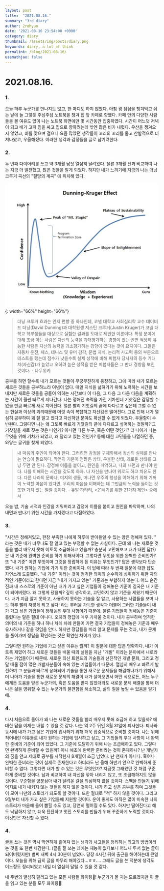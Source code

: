 ```yaml
---
layout: post
title:  "2021.08.16."
summary: "3rd diary"
author: 2rohyun
date: '2021-08-16 23:54:00 +0900'
category: diary
thumbnail: /assets/img/posts/diary.png
keywords: diary, a lot of think
permalink: /blog/2021-08-16/
usemathjax: false
---
```


# 2021.08.16.

### 1.
오늘 하루 누군가를 만나지도 않고, 한 마디도 하지 않았다. 아침 겸 점심을 챙겨먹고 쉬는 날에 늘 그렇듯 주섬주섬 노트북을 챙겨 집 앞 카페로 향했다. 카페 안의 다양한 사람들을 볼 여유도 없이 나는 노트북 화면에만 몇 시간동안 집중하였다. 시간이 어느덧 저녁이 되고 배가 고파 짐을 싸고 집으로 향하려는데 밖엔 많은 비가 내렸다. 우산을 챙겨오지 않았고, 비를 맞으며 걸으니 요즘 많았던 생각들이 꼬리의 꼬리를 물고 산발적으로 터져나왔고, 우울해졌다. 이러한 생각과 감정들을 글로 남기려한다.

### 2.
두 번째 다이어리를 쓰고 약 3개월 남짓 열심히 달려왔다. 물론 3개월 전과 비교하여 나는 지금 더 발전했고, 많은 것들을 알게 되었다. 하지만 내가 느끼기에 지금의 나는 더닝 크루거 곡선의 "절망의 계곡" 에 위치해 있다.

![duning](/assets/img/posts/duning.png){: width="66%" height="66%"}

> 더닝 크루거 효과는 인지 편향 중 하나인데, 코넬 대학교 사회심리학 교수 데이비드 더닝(David Dunning)과 대학원생 저스틴 크루거(Justin Kruger)가 코넬 대학교 학부생들을 대상으로 실험한 결과를 토대로 제안한 이론이다. 특정 분야에 대해 조금 아는 사람은 자신의 능력을 과대평가하는 경향이 있는 반면 적당히 유능한 사람은 자신의 능력을 과소평가하는 경향이 있다는 것이 요지이다. 그들은 자동차 운전, 체스, 테니스 및 유머 감각, 문법 지식, 논리적 사고력 등의 부문으로 테스트를 했는데 점수가 낮을수록 실제 성적에 비해 피험자 당사자의 등수 기대치(자신감)가 높았고 오히려 높은 성적을 받은 피험자들은 그 반대 경향을 보인 것이다. - 나무위키

공부를 하면 할수록 내가 모르는 것들이 무궁무진하게 등장하고, 그에 따라 내가 모르는 새로운 것들을 공부하느라 여념이 없다. 매일 지식을 넓혀가기 위해 노력하는 시간을 보내지만 새로운 것들을 공들여 익히는 시간보다 이 다음, 그 다음 그 다음 다음을 계획하는 시간이 훨씬 빠르게 지나간다. 나는 정해진 속력을 가진 기차인데 기찻길은 감당할 수 없을 만큼 빠르게 새로 지어진다. 얼른 빨리 기찻길의 끝에 다다르고 싶은데 그럴 수 없는 현실과 이상의 괴리때문에 머릿 속이 복잡하고 자신감은 떨어진다. 그로 인해 내가 열심히 공부하여 꽤 잘 알고 있다고 자신하던 분야도 확신할 수 없게 되었다. 우울함이 수반된다. 그렇다면 나는 왜 그토록 빠르게 기찻길의 끝에 다다르고 싶어하는 것일까? 그 기찻길을 새로 짓는 것은 나인가? 아니면 다른 누구, 혹은 어떤 것인가? 더 나아가 나는 무엇을 위해 기차가 되었고, 왜 달리고 있는 것인가? 등에 대한 고민들을 나열하던 중, 와닿는 글귀를 찾게 되었다.

> 내 마음의 주인이 되어야 한다. 그러려면 감정을 구체화해서 정신의 실체를 만나는 연습이 필요하다. 막연히 기분이 언짢은 상태, 우울한 상태, 괴로운 상태를 그냥 두면 안 된다. 감정에 이름을 붙이고, 원인을 파악하고, 나의 내면과 만나야 한다. 나를 이해하는 시간을 갖도록 하자. 나 자신을 만나야 위로도 하고 치유도 한다. 다른 나라의 문화나, 미지의 생물, 머나먼 우주의 행성을 이해하기 위해 기꺼이 노력할 마음이 있다면, 우리의 마음을 이해하는 데 그만큼의 노력을 들이는 것 또한 가치 있는 일일 것이다. - 유발 하라리, <21세기를 위한 21가지 제언> 중에서

오늘 밤, 기술 서적과 인강을 치워버리고 감정에 이름을 붙이고 원인을 파악하며, 나의 내면과 만나기 위한 시간을 가지겠다고 다짐하었다.

### 3.
"시간은 정해져있고, 한참 부족한 나에게 하루에 받아들일 수 있는 양은 정해져 있다. " 라는 것은 내가 너무나도 잘 알고 있는 부정할 수 없는 사실이다. 근데 왜 나는 새로운 것들을 빨리 배우지 못해 이토록 조급해하고 있을까? 충분히 고민해보고 내가 내린 답(?)은 내 기준에 완벽한 준비를 하기 위해서이다. 그렇다면 무엇을 위한 완벽한 준비인가? 또 "내 기준" 이란 무엇이며 그것을 정립하게 된 이유는 무엇인가? 답은 생각보다 단순했다. 내가 원하는 기업에 가기 위한 준비이다. 이 답에 따라 두 번째 질문에 대한 답도 자연스레 도출됐다. "내 기준" 이라는 것이 엄격한 의미의 순수하게 성취하기 위한 자의적인 기준이라고 한다면 지금 "내가 가지고 있는" 기준과는 부합하지 않는다. 어느 순간 진짜 내 스스로의 기준이 아닌 내가 가고 싶은 기업들이 정해놓은 기준이 결국은 내 기준이 되어버렸다. 왜 그렇게 됐을까? 깊이 생각하고, 고민하지 않고 기준을 세웠기 때문이다. 내가 지금 알지 못하고, 사용하지 못하는 기술을 잘 알고, 사용하는 사람들을 보며 나도 하루 빨리 저렇게 되고 싶다! 라는 부러움 가득한 생각과 더불어 그러한 기술들이 내가 가고 싶은 기업들이 정해놓은 우대 사항이기 때문에. 물론 기업들이 정해놓은 기준이 틀렸다는 말은 절대 아니다. 오히려 정답에 매우 가까울 것이다. 내가 공부하며 엄격한 의미의 내 기준을 하나 하나 차례 차례 만들어 가면 결국 기업들이 정해놓은 기준과 매우 유사하거나 같을 것임을 안다. 하지만 정답들을 미리 알고 문제를 푸는 것과, 내가 문제를 풀어가며 정답을 확인하는 것은 확연한 차이가 있다.

그렇다면 원하는 기업에 가고 싶은 이유는 뭘까? 이 질문에 대한 답은 명확하다. 내가 이토록 재밌어 하고 새로운 것들을 배울 때의 설렘을 지닌 "개발" 이라는 분야에서 내로라하는 기업들이기 때문에. 새로운 최신 트렌드의 기술들과 선진적인 개발 문화, 그리고 정말 배울 점이 많은 개발자분들이 속해 있는 기업들이기 때문에. 열심히 배우고 빠르게 발전하며 그 분들과 빠르게 융화되어 기술을 통한 새로운 문제들을 해결해나가기 위해서. 더 나아가 기술을 통한 새로운 문제의 해결이 내가 살아오면서 어떤 식으로든, 어느 누구에게든 도움을 받은 누군가의, 혹은 도움을 받지 않았더라도 새로운 문제 해결을 통해 더 나은 삶을 영위할 수 있는 누군가의 불편함을 해소하고, 삶의 질을 높일 수 있음을 알기에.

### 4.
다시 처음으로 돌아가 왜 나는 새로운 것들을 빨리 배우지 못해 조급해 하고 있을까? 에 대한 답을 이제는 내릴 수 있을 것 같다. 나는 약 2주 뒤인 8월 31일에 퇴사한다. 퇴사와 동시에 내가 가고 싶은 기업에 입사하기 위해 더욱 집중적으로 준비할 것이다. 나는 위에 적어내린 이유들로 내가 원하는 기업에 입사하고 싶고, 그 기업들의 우대 사항이 내 완벽한 준비의 기준이 되어 있었다. 그 기준에 도달하기 위해 나는 조급해하고 있다. 그렇다면 완벽하게 준비할 수 있을까? 아니 애초에 완벽한 준비라는 것이 존재하나? 난 개발자의 꿈을 안고 제대로 공부를 시작한지 8개월이 조금 넘었다. 난 천재가 아니다. 혹여나 완벽한 준비라는 것이 실제로 존재한다고 하더라도 난 올해 하반기 안으로 완벽하게 준비할 수 없다. 그렇다면 내가 할 수 있는 것은 무엇인가? 지금껏 그래왔던 것 처럼 꾸준하게 준비할 것이다. 남과 비교하여 내 자신을 깎아 내리지 않고, 또 조급해하지도 않을 것이다. 꾸준함을 양분삼아 내가 달려온 길을 의심하지 않을 것이다. 스펙을 만들기 위해 억지로 내가 내키지 않는 것들을 하지 않을 것이다. 내가 하고 싶은 공부를 하며 그것들이 모여 나만의 스토리가 되도록 할 것이다. 또한 절대로 "척" 하지 않을 것이다. 그리고 9월부터 내가 가고 싶은 기업들에 지원할 것이다. 운이 좋게도 아직은 많이 미숙한 나의 스토리가 마음에 들어 뽑힐 수도 있고, 당연히 떨어질 수도 있다. 하지만 떨어진다고 해도 낙담하지 않고, 더욱 탄탄하고 멋진 스토리를 만들기 위해 꾸준하게 노력할 것이다. 이것만은 자신할 수 있다.


### 4.
글을 쓰는 것은 역시 막연하게 흩어져 있는 생각과 사고들을 정리하는 최고의 방법이라는 것을 또 한번 체감한다. (글을 잘 쓰는 데에는 재능이 없다보니 어느새 두서 없는 글이 되어버렸지만) 벌써 새벽 4시 30분이 넘었다. 당장 4시간 뒤에 출근을 해야하는데 큰일이다. 오늘을 위해 급히 글을 마무리 해야겠다...ㅎㅎ.... 그래도 글을 쓴 덕분에 생각도 어느정도 정리되었고 내일 더 열심히 달릴 수 있을 것 같다.

내 주변의 열심히 달리고 있는 모든 사람들 화이팅🙏! 누군가가 볼 지는 모르겠지만 이 글을 읽고 있는 분들 모두 화이팅🙏! 

